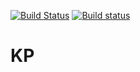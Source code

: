 [![Build Status](https://travis-ci.com/s-grig/projekt2.svg?branch=master)](https://travis-ci.com/s-grig/projekt2)
[![Build status](https://ci.appveyor.com/api/projects/status/7cf6w8i4lkxsanif?svg=true)](https://ci.appveyor.com/project/s-grig/projekt2)
# KP

